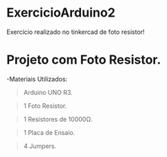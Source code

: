 # ExercicioArduino2
Exercício realizado no tinkercad de foto resistor!

# Projeto com Foto Resistor.

-Materiais Utilizados:
> Arduino UNO R3.

> 1 Foto Resistor.

> 1 Resistores de 10000Ω.

> 1 Placa de Ensaio.

> 4 Jumpers.
